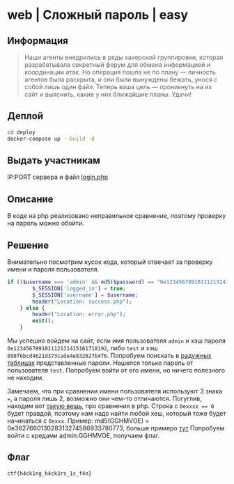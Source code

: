 # web | Сложный пароль | easy

## Информация
> Наши агенты внедрились в ряды хакерской группировки, которая разрабатывала секретный форум для обмена информацией и координации атак. Но операция пошла не по плану — личность агентов была раскрыта, и они были вынуждены бежать, унося с собой лишь один файл. Теперь ваша цель — проникнуть на их сайт и выяснить, какие у них ближайшие планы. Удачи!

## Деплой
```bash
cd deploy
docker-compose up --build -d
```

## Выдать участникам
IP:PORT сервера
и файл [login.php](public/login.php)

## Описание
В коде на php реализовано неправильное сравнение, поэтому проверку на пароль можно обойти.

## Решение
Внимательно посмотрим кусок кода, который отвечает за проверку имени и пароля пользователя.
```php
if (($username === 'admin' && md5($password) == "0e123456789101112131415161718192") || ($username === 'test' && md5($password) == '098f6bcd4621d373cade4e832627b4f6')) {
        $_SESSION['logged_in'] = true;
        $_SESSION['username'] = $username;
        header("Location: success.php");
    } else {
        header("Location: error.php");
        exit();
    }
```
Мы успешно войдем на сайт, если имя пользователя `admin` и хэш пароля `0e123456789101112131415161718192`, либо `test` и хэш `098f6bcd4621d373cade4e832627b4f6`. Попробуем поискать в [радужных таблицах](https://crackstation.net/) представленные пароли. Нашелся только пароль от пользователя `test`. Попробуем войти от его имени, но ничего полезного не находим.

Замечаем, что при сравнении имени пользователя используют 3 знака `=`, а пароля лишь 2, возможно они чем-то отличаются. Погуглив, находим вот [такую вещь](https://book.hacktricks.xyz/network-services-pentesting/pentesting-web/php-tricks-esp#:~:text=A%20string%20starting%20with%20%220e%22%20and%20followed%20by%20anything%20will%20be%20equals%20to%200), про сравнения в php. Строка с `0exxxx == 0` будет правдой, поэтому нам надо найти любой хеш, который тоже будет начинаться с  `0exxx`.
Пример: md5(GGHMVOE) = 0e362766013028313274586933780773, больше примеро [тут](https://github.com/spaze/hashes/blob/master/md5.md)
Попробуем войти с кредами admin:GGHMVOE, получаем флаг.

## Флаг

`ctf{h4ck1ng_h4ck3rs_1s_f4n}`
